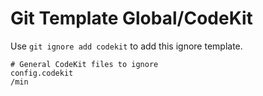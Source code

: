 Git Template Global/CodeKit
===

Use `git ignore add codekit` to add this ignore template.

```
# General CodeKit files to ignore
config.codekit
/min
```
